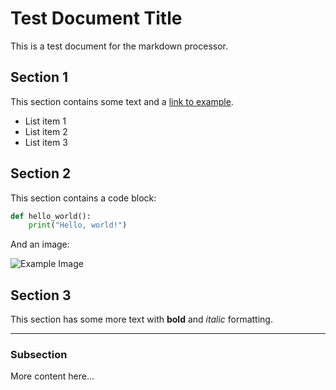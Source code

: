 # Test Document Title

This is a test document for the markdown processor.

## Section 1

This section contains some text and a [link to example](https://example.com).

* List item 1
* List item 2
* List item 3

## Section 2

This section contains a code block:

```python
def hello_world():
    print("Hello, world!")
```

And an image:

![Example Image](https://example.com/image.png)

## Section 3

This section has some more text with **bold** and *italic* formatting.

---

### Subsection

More content here...
